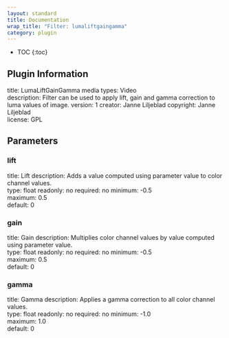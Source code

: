 ```yaml
---
layout: standard
title: Documentation
wrap_title: "Filter: lumaliftgaingamma"
category: plugin
---
```

* TOC
{:toc}

## Plugin Information

title: LumaLiftGainGamma
media types:
Video  
description: Filter can be used to apply lift, gain and gamma correction to luma values of image.
version: 1
creator: Janne Liljeblad
copyright: Janne Liljeblad  
license: GPL  

## Parameters

### lift

title: Lift  description:
Adds a value computed using parameter value to color channel values.  
type: float
readonly: no
required: no
minimum: -0.5  
maximum: 0.5  
default: 0  

### gain

title: Gain  description:
Multiplies color channel values by value computed using parameter value.  
type: float
readonly: no
required: no
minimum: -0.5  
maximum: 0.5  
default: 0  

### gamma

title: Gamma  description:
Applies a gamma correction to all color channel values.  
type: float
readonly: no
required: no
minimum: -1.0  
maximum: 1.0  
default: 0  

